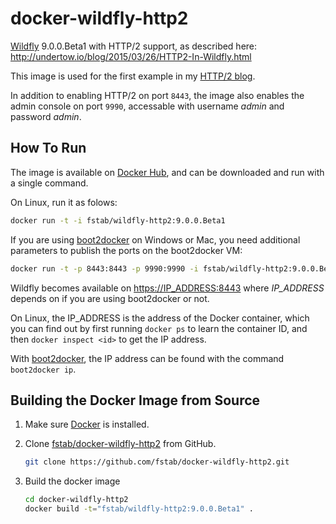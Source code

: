 docker-wildfly-http2
====================

[Wildfly](http://wildfly.org) 9.0.0.Beta1 with HTTP/2 support, as described here: http://undertow.io/blog/2015/03/26/HTTP2-In-Wildfly.html

This image is used for the first example in my [HTTP/2 blog](http://fstab.github.io/h2c/).

In addition to enabling HTTP/2 on port `8443`, the image also enables the admin console on port `9990`, accessable with username _admin_ and password _admin_.

How To Run
----------

The image is available on [Docker Hub](https://registry.hub.docker.com/u/fstab/wildfly-http2), and can be downloaded and run with a single command.

On Linux, run it as folows:

```bash
docker run -t -i fstab/wildfly-http2:9.0.0.Beta1
```

If you are using [boot2docker](http://boot2docker.io) on Windows or Mac, you need additional parameters to publish the ports on the boot2docker VM:

```bash
docker run -t -p 8443:8443 -p 9990:9990 -i fstab/wildfly-http2:9.0.0.Beta1
```

Wildfly becomes available on [https://IP_ADDRESS:8443](https://XXX.XXX.XXX.XXX:8443) where _IP_ADDRESS_ depends on if you are using boot2docker or not.

On Linux, the IP_ADDRESS is the address of the Docker container, which you can find out by first running `docker ps` to learn the container ID, and then `docker inspect <id>` to get the IP address.

With [boot2docker](http://boot2docker.io), the IP address can be found with the command `boot2docker ip`.

Building the Docker Image from Source
-------------------------------------

1. Make sure [Docker](https://www.docker.com) is installed.
    
2. Clone [fstab/docker-wildfly-http2](https://github.com/fstab/docker-wildfly-http2) from GitHub.
    
    ```bash
    git clone https://github.com/fstab/docker-wildfly-http2.git
    ```
    
3. Build the docker image
    
    ```bash
    cd docker-wildfly-http2
    docker build -t="fstab/wildfly-http2:9.0.0.Beta1" .
    ```
